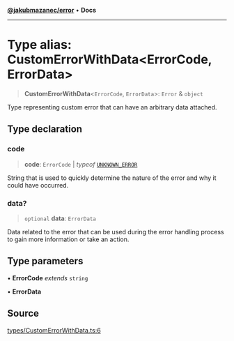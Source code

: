 [**@jakubmazanec/error**](../README.md) • **Docs**

---

# Type alias: CustomErrorWithData\<ErrorCode, ErrorData\>

> **CustomErrorWithData**\<`ErrorCode`, `ErrorData`\>: `Error` & `object`

Type representing custom error that can have an arbitrary data attached.

## Type declaration

### code

> **code**: `ErrorCode` \| _typeof_ [`UNKNOWN_ERROR`](../variables/UNKNOWN_ERROR.md)

String that is used to quickly determine the nature of the error and why it could have occurred.

### data?

> `optional` **data**: `ErrorData`

Data related to the error that can be used during the error handling process to gain more
information or take an action.

## Type parameters

• **ErrorCode** _extends_ `string`

• **ErrorData**

## Source

[types/CustomErrorWithData.ts:6](https://github.com/jakubmazanec/tools/blob/bb20df5276ddb119762948adc2cda520aef09f0f/packages/error/source/types/CustomErrorWithData.ts#L6)
